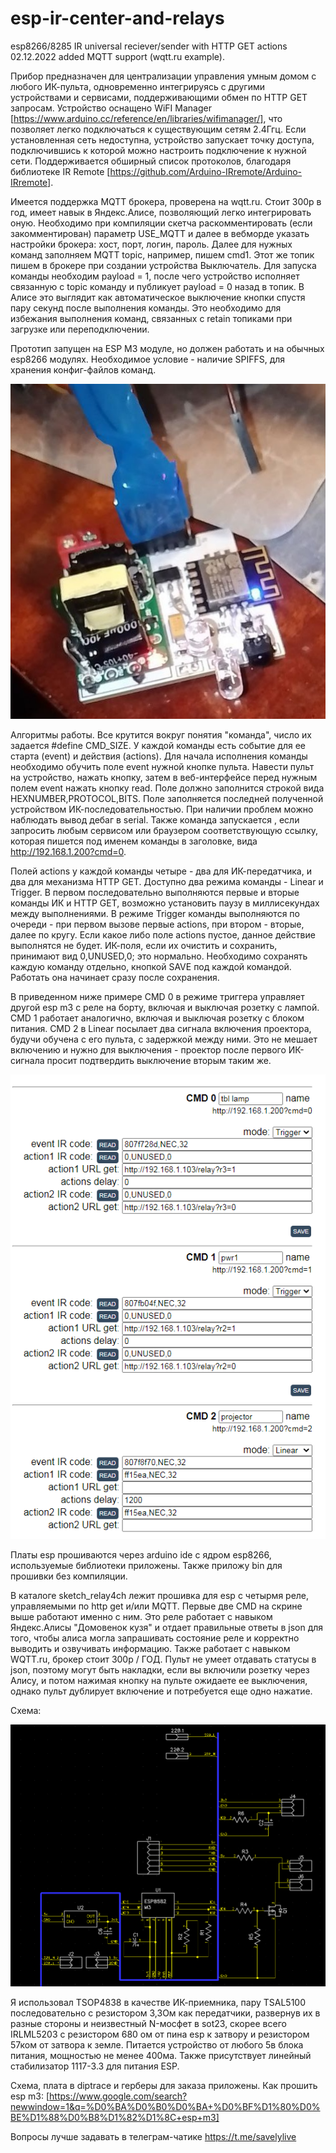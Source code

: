 # esp-ir-center-and-relays
esp8266/8285 IR universal reciever/sender with HTTP GET actions
02.12.2022 added MQTT support (wqtt.ru example).

Прибор предназначен для централизации управления умным домом с любого ИК-пульта, одновременно интегрируясь с другими устройствами и сервисами, поддерживающими обмен по HTTP GET запросам. Устройство оснащено WiFI Manager [https://www.arduino.cc/reference/en/libraries/wifimanager/], что позволяет легко подключаться к существующим сетям 2.4Ггц. Если установленная сеть недоступна, устройство запускает точку доступа, подключившись к которой можно настроить подключение к нужной сети. Поддерживается обширный список протоколов, благодаря библиотеке IR Remote [https://github.com/Arduino-IRremote/Arduino-IRremote].

Имеется поддержка MQTT брокера, проверена на wqtt.ru. Стоит 300р в год, имеет навык в Яндекс.Алисе, позволяющий легко интегрировать оную. Необходимо при компиляции скетча раскомментировать (если закомментирован) параметр USE_MQTT и далее в вебморде указать настройки брокера: хост, порт, логин, пароль. Далее для нужных команд заполняем MQTT topic, например, пишем cmd1. Этот же топик пишем в брокере при создании устройства Выключатель. Для запуска команды необходим payload = 1, после чего устройство исполняет связанную с topic команду и публикует payload = 0 назад в топик. В Алисе это выглядит как автоматическое выключение кнопки спустя пару секунд после выполнения команды. Это необходимо для избежания выполнения команд, связанных с retain топиками при загрузке или переподключении.

Прототип запущен на ESP M3 модуле, но должен работать и на обычных esp8266 модулях. Необходимое условие - наличие SPIFFS, для хранения конфиг-файлов команд.

![alt text](https://github.com/whoim2/esp-ir-center-and-relays/raw/main/photo_2022-09-16_18-12-19.jpg)

 Алгоритмы работы. Все крутится вокруг понятия "команда", число их задается #define CMD_SIZE. У каждой команды есть событие для ее старта (event) и действия (actions).
Для начала исполнения команды необходимо обучить поле event нужной кнопке пульта. Навести пульт на устройство, нажать кнопку, затем в веб-интерфейсе перед нужным полем event нажать кнопку read. Поле должно заполнится строкой вида HEXNUMBER,PROTOCOL,BITS. Поле заполняется последней полученной устройством ИК-последовательностью. При наличии проблем можно наблюдать вывод дебаг в serial.
Также команда запускается , если запросить любым сервисом или браузером соответствующую ссылку, которая пишется под именем команды в заголовке, вида http://192.168.1.200?cmd=0.

Полей actions у каждой команды четыре - два для ИК-передатчика, и два для механизма HTTP GET. Доступно два режима команды - Linear и Trigger. В первом последовательно выполняются первые и вторые команды ИК и HTTP GET, возможно установить паузу в миллисекундах между выполнениями. В режиме Trigger команды выполняются по очереди - при первом вызове первые actions, при втором - вторые, далее по кругу.
Если какое либо поле actions пустое, данное действие выполнятся не будет. ИК-поля, если их очистить и сохранить, принимают вид 0,UNUSED,0; это нормально. Необходимо сохранять каждую команду отдельно, кнопкой SAVE под каждой командой. Работать она начинает сразу после сохранения.

В приведенном ниже примере CMD 0 в режиме триггера управляет другой esp m3 с реле на борту, включая и выключая розетку с лампой. CMD 1 работает аналогично, включая и выключая розетку с блоком питания. CMD 2 в Linear посылает два сигнала включения проектора, будучи обучена с его пульта, с задержкой между ними. Это не мешает включению и нужно для выключения - проектор после первого ИК-сигнала просит подтвердить выключение вторым таким же.

![alt text](https://github.com/whoim2/esp-ir-center-and-relays/raw/main/Screenshot_2.png)

Платы esp прошиваются через arduino ide с ядром esp8266, используемые библиотеки приложены. Также приложу bin для прошивки без компиляции.

В каталоге sketch_relay4ch лежит прошивка для esp с четырмя реле, управляемыми по http get и/или MQTT. Первые две CMD на скрине выше работают именно с ним. Это реле работает с навыком Яндекс.Алисы "Домовенок кузя" и отдает правильные ответы в json для того, чтобы алиса могла запрашивать состояние реле и корректно выводить и озвучивать информацию. Также работает с навыком WQTT.ru, брокер стоит 300р / ГОД. 
Пульт не умеет отдавать статусы в json, поэтому могут быть накладки, если вы включили розетку через Алису, и потом нажимая кнопку на пульте ожидаете ее выключения, однако пульт дублирует включение и потребуется еще одно нажатие. 

Схема:

![alt text](https://github.com/whoim2/esp-ir-center-and-relays/raw/main/Screenshot_3.png)

Я использовал TSOP4838 в качестве ИК-приемника, пару TSAL5100 последовательно с резистором 3,3Ом как передатчики, развернув их в разные стороны и неизвестный N-мосфет в sot23, скорее всего IRLML5203 с резистором 680 ом от пина esp к затвору и резистором 57ком от затвора к земле.
Питается устройство от любого 5в блока питания, мощностью не менее 400ма. Также присутствует линейный стабилизатор 1117-3.3 для питания ESP.

Схема, плата в diptrace и герберы для заказа приложены. Как прошить esp m3: [https://www.google.com/search?newwindow=1&q=%D0%BA%D0%B0%D0%BA+%D0%BF%D1%80%D0%BE%D1%88%D0%B8%D1%82%D1%8C+esp+m3]

Вопросы лучше задавать в телеграм-чатике https://t.me/savelylive
